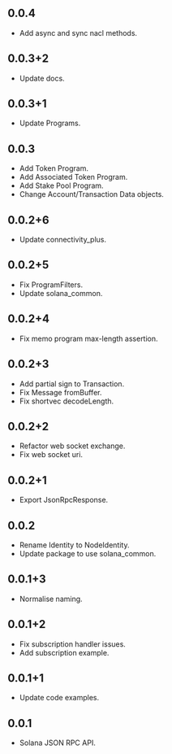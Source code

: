 ## 0.0.4

* Add async and sync nacl methods.

## 0.0.3+2

* Update docs.

## 0.0.3+1

* Update Programs.

## 0.0.3

* Add Token Program.
* Add Associated Token Program.
* Add Stake Pool Program.
* Change Account/Transaction Data objects.

## 0.0.2+6

* Update connectivity_plus.

## 0.0.2+5

* Fix ProgramFilters.
* Update solana_common.

## 0.0.2+4

* Fix memo program max-length assertion.

## 0.0.2+3

* Add partial sign to Transaction.
* Fix Message fromBuffer.
* Fix shortvec decodeLength.

## 0.0.2+2

* Refactor web socket exchange.
* Fix web socket uri.

## 0.0.2+1

* Export JsonRpcResponse.

## 0.0.2

* Rename Identity to NodeIdentity.
* Update package to use solana_common.

## 0.0.1+3

* Normalise naming.

## 0.0.1+2

* Fix subscription handler issues.
* Add subscription example.

## 0.0.1+1

* Update code examples.

## 0.0.1

* Solana JSON RPC API.
